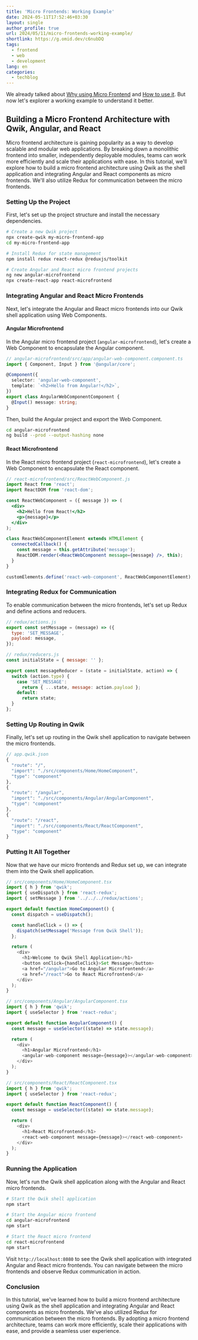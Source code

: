 ```yaml
---
title: 'Micro Frontends: Working Example'
date: 2024-05-11T17:52:46+03:30
layout: single
author_profile: true
url: 2024/05/11/micro-frontends-working-example/
shortlink: https://g.omid.dev/c6nubDQ
tags:
  - frontend
  - web
  - development
lang: en
categories: 
  - techblog
---
```

We already talked about [Why using Micro Frontend](/2024/05/09/micro-frontends-why/) and [How to use it](/2024/05/09/micro-frontends-how/). But now let's explorer a working example to understand it better.

## Building a Micro Frontend Architecture with Qwik, Angular, and React

Micro frontend architecture is gaining popularity as a way to develop scalable and modular web applications. By breaking down a monolithic frontend into smaller, independently deployable modules, teams can work more efficiently and scale their applications with ease. In this tutorial, we'll explore how to build a micro frontend architecture using Qwik as the shell application and integrating Angular and React components as micro frontends. We'll also utilize Redux for communication between the micro frontends.

### Setting Up the Project

First, let's set up the project structure and install the necessary dependencies.

```bash
# Create a new Qwik project
npx create-qwik my-micro-frontend-app
cd my-micro-frontend-app

# Install Redux for state management
npm install redux react-redux @reduxjs/toolkit

# Create Angular and React micro frontend projects
ng new angular-microfrontend
npx create-react-app react-microfrontend
```

### Integrating Angular and React Micro Frontends

Next, let's integrate the Angular and React micro frontends into our Qwik shell application using Web Components.

#### Angular Microfrontend

In the Angular micro frontend project (`angular-microfrontend`), let's create a Web Component to encapsulate the Angular component.

```typescript
// angular-microfrontend/src/app/angular-web-component.component.ts
import { Component, Input } from '@angular/core';

@Component({
  selector: 'angular-web-component',
  template: `<h2>Hello from Angular!</h2>`,
})
export class AngularWebComponentComponent {
  @Input() message: string;
}
```

Then, build the Angular project and export the Web Component.

```bash
cd angular-microfrontend
ng build --prod --output-hashing none
```

#### React Microfrontend

In the React micro frontend project (`react-microfrontend`), let's create a Web Component to encapsulate the React component.

```jsx
// react-microfrontend/src/ReactWebComponent.js
import React from 'react';
import ReactDOM from 'react-dom';

const ReactWebComponent = ({ message }) => (
  <div>
    <h2>Hello from React!</h2>
    <p>{message}</p>
  </div>
);

class ReactWebComponentElement extends HTMLElement {
  connectedCallback() {
    const message = this.getAttribute('message');
    ReactDOM.render(<ReactWebComponent message={message} />, this);
  }
}

customElements.define('react-web-component', ReactWebComponentElement);
```

### Integrating Redux for Communication

To enable communication between the micro frontends, let's set up Redux and define actions and reducers.

```javascript
// redux/actions.js
export const setMessage = (message) => ({
  type: 'SET_MESSAGE',
  payload: message,
});

// redux/reducers.js
const initialState = { message: '' };

export const messageReducer = (state = initialState, action) => {
  switch (action.type) {
    case 'SET_MESSAGE':
      return { ...state, message: action.payload };
    default:
      return state;
  }
};
```

### Setting Up Routing in Qwik

Finally, let's set up routing in the Qwik shell application to navigate between the micro frontends.

```typescript
// app.qwik.json
{
  "route": "/",
  "import": "./src/components/Home/HomeComponent",
  "type": "component"
},
{
  "route": "/angular",
  "import": "./src/components/Angular/AngularComponent",
  "type": "component"
},
{
  "route": "/react",
  "import": "./src/components/React/ReactComponent",
  "type": "component"
}
```

### Putting It All Together

Now that we have our micro frontends and Redux set up, we can integrate them into the Qwik shell application.

```typescript
// src/components/Home/HomeComponent.tsx
import { h } from 'qwik';
import { useDispatch } from 'react-redux';
import { setMessage } from '../../../redux/actions';

export default function HomeComponent() {
  const dispatch = useDispatch();

  const handleClick = () => {
    dispatch(setMessage('Message from Qwik Shell'));
  };

  return (
    <div>
      <h1>Welcome to Qwik Shell Application</h1>
      <button onClick={handleClick}>Set Message</button>
      <a href="/angular">Go to Angular Microfrontend</a>
      <a href="/react">Go to React Microfrontend</a>
    </div>
  );
}
```

```typescript
// src/components/Angular/AngularComponent.tsx
import { h } from 'qwik';
import { useSelector } from 'react-redux';

export default function AngularComponent() {
  const message = useSelector((state) => state.message);

  return (
    <div>
      <h1>Angular Microfrontend</h1>
      <angular-web-component message={message}></angular-web-component>
    </div>
  );
}
```

```typescript
// src/components/React/ReactComponent.tsx
import { h } from 'qwik';
import { useSelector } from 'react-redux';

export default function ReactComponent() {
  const message = useSelector((state) => state.message);

  return (
    <div>
      <h1>React Microfrontend</h1>
      <react-web-component message={message}></react-web-component>
    </div>
  );
}
```

### Running the Application

Now, let's run the Qwik shell application along with the Angular and React micro frontends.

```bash
# Start the Qwik shell application
npm start

# Start the Angular micro frontend
cd angular-microfrontend
npm start

# Start the React micro frontend
cd react-microfrontend
npm start
```

Visit `http://localhost:8080` to see the Qwik shell application with integrated Angular and React micro frontends. You can navigate between the micro frontends and observe Redux communication in action.

### Conclusion

In this tutorial, we've learned how to build a micro frontend architecture using Qwik as the shell application and integrating Angular and React components as micro frontends. We've also utilized Redux for communication between the micro frontends. By adopting a micro frontend architecture, teams can work more efficiently, scale their applications with ease, and provide a seamless user experience.
